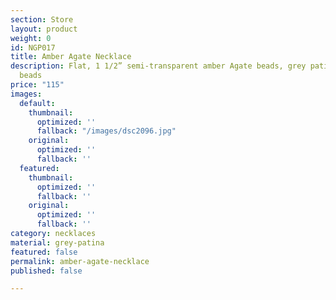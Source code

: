 ```yaml
---
section: Store
layout: product
weight: 0
id: NGP017
title: Amber Agate Necklace
description: Flat, 1 1/2” semi-transparent amber Agate beads, grey patina curved spacer
  beads
price: "115"
images:
  default:
    thumbnail:
      optimized: ''
      fallback: "/images/dsc2096.jpg"
    original:
      optimized: ''
      fallback: ''
  featured:
    thumbnail:
      optimized: ''
      fallback: ''
    original:
      optimized: ''
      fallback: ''
category: necklaces
material: grey-patina
featured: false
permalink: amber-agate-necklace
published: false

---
```

